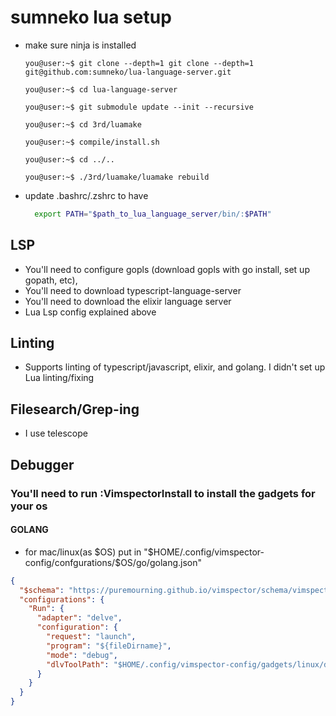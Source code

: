 # sumneko lua setup
* make sure ninja is installed
    ```console
    you@user:~$ git clone --depth=1 git clone --depth=1 git@github.com:sumneko/lua-language-server.git
    ```
    ```console
    you@user:~$ cd lua-language-server
    ```
    ```console
    you@user:~$ git submodule update --init --recursive
    ```
    ```console
    you@user:~$ cd 3rd/luamake
    ```
    ```console
    you@user:~$ compile/install.sh
    ```
    ```console
    you@user:~$ cd ../..
    ```
    ```console
    you@user:~$ ./3rd/luamake/luamake rebuild
    ```
* update .bashrc/.zshrc to have
    ```bash
      export PATH="$path_to_lua_language_server/bin/:$PATH"
    ```

## LSP
- You'll need to configure gopls (download gopls with go install, set up gopath, etc),
- You'll need to download typescript-language-server
- You'll need to download the elixir language server
- Lua Lsp config explained above

## Linting
- Supports linting of typescript/javascript, elixir, and golang. I didn't set up Lua linting/fixing

## Filesearch/Grep-ing
- I use telescope

## Debugger
### You'll need to run :VimspectorInstall to install the gadgets for your os
#### GOLANG
- for mac/linux(as $OS) put in "$HOME/.config/vimspector-config/confgurations/$OS/go/golang.json"
```json
{
  "$schema": "https://puremourning.github.io/vimspector/schema/vimspector.schema.json",
  "configurations": {
    "Run": {
      "adapter": "delve",
      "configuration": {
        "request": "launch",
        "program": "${fileDirname}",
        "mode": "debug",
        "dlvToolPath": "$HOME/.config/vimspector-config/gadgets/linux/delve/bin/dlv"
      }
    }
  }
}
  ```
